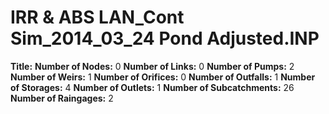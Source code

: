 # IRR & ABS LAN_Cont Sim_2014_03_24 Pond Adjusted.INP
**Title:** 
**Number of Nodes:** 0
**Number of Links:** 0
**Number of Pumps:** 2
**Number of Weirs:** 1
**Number of Orifices:** 0
**Number of Outfalls:** 1
**Number of Storages:** 4
**Number of Outlets:** 1
**Number of Subcatchments:** 26
**Number of Raingages:** 2
